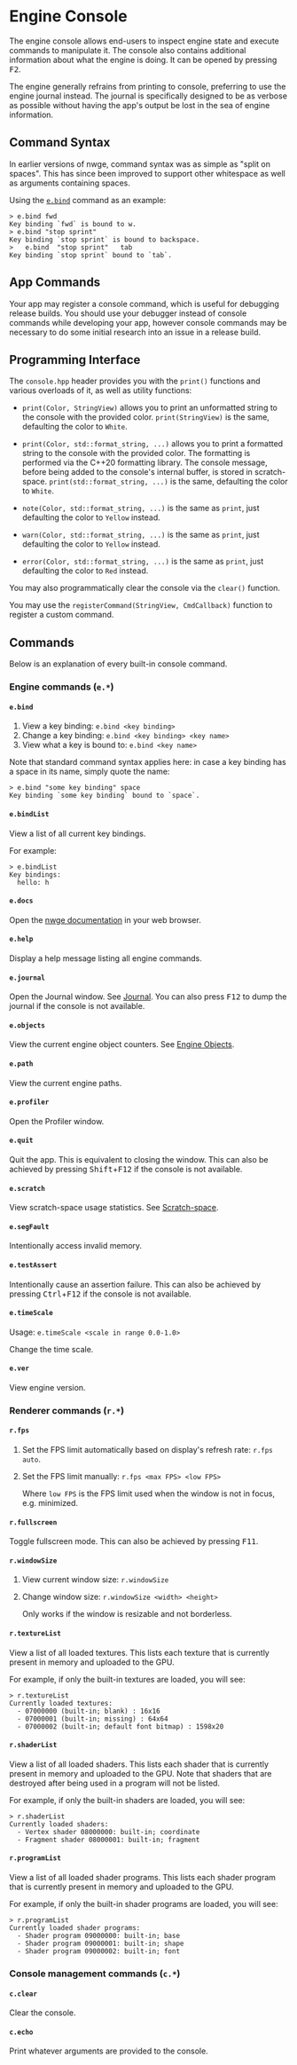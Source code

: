 # Engine Console

The engine console allows end-users to inspect engine state and execute commands
to manipulate it. The console also contains additional information about what
the engine is doing. It can be opened by pressing <kbd>F2</kbd>.

The engine generally refrains from printing to console, preferring to use the
engine journal instead. The journal is specifically designed to be as verbose as
possible without having the app's output be lost in the sea of engine
information.

## Command Syntax

In earlier versions of nwge, command syntax was as simple as "split on spaces".
This has since been improved to support other whitespace as well as arguments
containing spaces.

Using the [`e.bind`](#ebind) command as an example:

```console
> e.bind fwd
Key binding `fwd` is bound to w.
> e.bind "stop sprint"
Key binding `stop sprint` is bound to backspace.
> 	e.bind	"stop sprint"	tab
Key binding `stop sprint` bound to `tab`.
```

## App Commands

Your app may register a console command, which is useful for debugging release
builds. You should use your debugger instead of console commands while
developing your app, however console commands may be necessary to do some
initial research into an issue in a release build.

## Programming Interface

The `console.hpp` header provides you with the `print()` functions and various
overloads of it, as well as utility functions:

* `print(Color, StringView)` allows you to print an unformatted string to the
  console with the provided color. `print(StringView)` is the same, defaulting
  the color to `White`.

* `print(Color, std::format_string, ...)` allows you to print a formatted string
  to the console with the provided color. The formatting is performed via the
  C++20 formatting library. The console message, before being added to the
  console's internal buffer, is stored in scratch-space.
  `print(std::format_string, ...)` is the same, defaulting the color to `White`.

* `note(Color, std::format_string, ...)` is the same as `print`, just defaulting
  the color to `Yellow` instead.

* `warn(Color, std::format_string, ...)` is the same as `print`, just defaulting
  the color to `Yellow` instead.

* `error(Color, std::format_string, ...)` is the same as `print`, just
  defaulting the color to `Red` instead.

You may also programmatically clear the console via the `clear()` function.

You may use the `registerCommand(StringView, CmdCallback)` function to register
a custom command.

## Commands

Below is an explanation of every built-in console command.

### Engine commands (`e.*`)

#### `e.bind`

1. View a key binding: `e.bind <key binding>`
2. Change a key binding: `e.bind <key binding> <key name>`
3. View what a key is bound to: `e.bind <key name>`

Note that standard command syntax applies here: in case a key binding has a
space in its name, simply quote the name:

```console
> e.bind "some key binding" space
Key binding `some key binding` bound to `space`.
```

#### `e.bindList`

View a list of all current key bindings.

For example:

```console
> e.bindList
Key bindings:
  hello: h
```

#### `e.docs`

Open the [nwge documentation] in your web browser.

#### `e.help`

Display a help message listing all engine commands.

#### `e.journal`

Open the Journal window. See [Journal]. You can also press <kbd>F12</kbd> to
dump the journal if the console is not available.

#### `e.objects`

View the current engine object counters. See [Engine Objects].

#### `e.path`

View the current engine paths.

#### `e.profiler`

Open the Profiler window.

#### `e.quit`

Quit the app. This is equivalent to closing the window. This can also be
achieved by pressing <kbd>Shift</kbd>+<kbd>F12</kbd> if the console is not
available.

#### `e.scratch`

View scratch-space usage statistics. See [Scratch-space].

#### `e.segFault`

Intentionally access invalid memory.

#### `e.testAssert`

Intentionally cause an assertion failure. This can also be achieved by pressing
<kbd>Ctrl</kbd>+<kbd>F12</kbd> if the console is not available.

#### `e.timeScale`

Usage: `e.timeScale <scale in range 0.0-1.0>`

Change the time scale.

#### `e.ver`

View engine version.

[nwge documentation]: README
[Journal]: JOURNAL
[Engine Objects]: OBJECTS
[Scratch-space]: MEMORY#scratch-space

### Renderer commands (`r.*`)

#### `r.fps`

1. Set the FPS limit automatically based on display's refresh rate: `r.fps auto`.
2. Set the FPS limit manually: `r.fps <max FPS> <low FPS>`

    Where `low FPS` is the FPS limit used when the window is not in focus, e.g.
    minimized.

#### `r.fullscreen`

Toggle fullscreen mode. This can also be achieved by pressing <kbd>F11</kbd>.

#### `r.windowSize`

1. View current window size: `r.windowSize`
2. Change window size: `r.windowSize <width> <height>`

    Only works if the window is resizable and not borderless.

#### `r.textureList`

View a list of all loaded textures. This lists each texture that is currently
present in memory and uploaded to the GPU.

For example, if only the built-in textures are loaded, you will see:

```console
> r.textureList
Currently loaded textures:
  - 07000000 (built-in; blank) : 16x16
  - 07000001 (built-in; missing) : 64x64
  - 07000002 (built-in; default font bitmap) : 1598x20
```

#### `r.shaderList`

View a list of all loaded shaders. This lists each shader that is currently
present in memory and uploaded to the GPU. Note that shaders that are destroyed
after being used in a program will not be listed.

For example, if only the built-in shaders are loaded, you will see:

```console
> r.shaderList
Currently loaded shaders:
  - Vertex shader 08000000: built-in; coordinate
  - Fragment shader 08000001: built-in; fragment
```

#### `r.programList`

View a list of all loaded shader programs. This lists each shader program that
is currently present in memory and uploaded to the GPU.

For example, if only the built-in shader programs are loaded, you will see:

```console
> r.programList
Currently loaded shader programs:
  - Shader program 09000000: built-in; base
  - Shader program 09000001: built-in; shape
  - Shader program 09000002: built-in; font
```

### Console management commands (`c.*`)

#### `c.clear`

Clear the console.

#### `c.echo`

Print whatever arguments are provided to the console.
